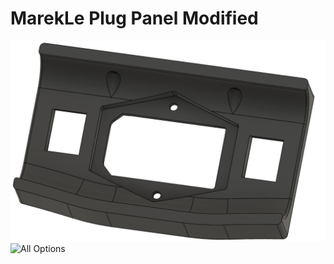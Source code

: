# MarekLe Plug Panel Modified

![All Options](Images/PlugPanelModified.jpg)
![All Options](AC_socket.jpg)
